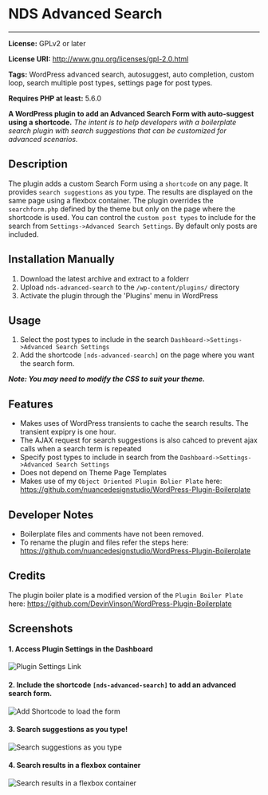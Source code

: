 # NDS Advanced Search
---

**License:** GPLv2 or later

**License URI:** http://www.gnu.org/licenses/gpl-2.0.html

**Tags:** WordPress advanced search, autosuggest, auto completion, custom loop, search multiple post types, settings page for post types.

**Requires PHP at least:** 5.6.0

**A WordPress plugin to add an Advanced Search Form with auto-suggest using a shortcode.**
_The intent is to help developers with a boilerplate search plugin with search suggestions that can be customized for advanced scenarios._

## Description

The plugin adds a custom Search Form using a `shortcode` on any page.
It provides `search suggestions` as you type. The results are displayed on the same page using a flexbox container.
The plugin overrides the `searchform.php` defined by the theme but only on the page where the shortcode is used.
You can control the `custom post types` to include for the search from `Settings->Advanced Search Settings`. By default only posts are included.

## Installation Manually

1. Download the latest archive and extract to a folderr
2. Upload `nds-advanced-search` to the `/wp-content/plugins/` directory
3. Activate the plugin through the 'Plugins' menu in WordPress

## Usage

1. Select the post types to include in the search `Dashboard->Settings->Advanced Search Settings`
2. Add the shortcode `[nds-advanced-search]` on the page where you want the search form.

***Note: You may need to modify the CSS to suit your theme.***

## Features

* Makes uses of WordPress transients to cache the search results. The transient expipry is one hour.
* The AJAX request for search suggestions is also cahced to prevent ajax calls when a search term is repeated
* Specify post types to include in search from the `Dashboard->Settings->Advanced Search Settings`
* Does not depend on Theme Page Templates
* Makes use of my `Object Oriented Plugin Bolier Plate` here: https://github.com/nuancedesignstudio/WordPress-Plugin-Boilerplate

## Developer Notes

* Boilerplate files and comments have not been removed.
* To rename the plugin and files refer the steps here: https://github.com/nuancedesignstudio/WordPress-Plugin-Boilerplate

## Credits

The plugin boiler plate is a modified version of the `Plugin Boiler Plate` here: https://github.com/DevinVinson/WordPress-Plugin-Boilerplate

## Screenshots

#### 1. Access Plugin Settings in the Dashboard
![Plugin Settings Link](http://video-lib.dev/wp-content/uploads/2017/12/nds-advanced-search-settings.png "Access plugin settings in the Dashboard")
#### 2. Include the shortcode `[nds-advanced-search]` to add an advanced search form.
![Add Shortcode to load the form](http://video-lib.dev/wp-content/uploads/2017/12/nds-advanced-search-shortcode.png "Shortcode to load the form")
#### 3. Search suggestions as you type!
![Search suggestions as you type](http://video-lib.dev/wp-content/uploads/2017/12/nds-advanced-search-autosuggest.png "Search suggestions as you type")
#### 4. Search results in a flexbox container
![Search results in a flexbox container](http://video-lib.dev/wp-content/uploads/2017/12/nds-advanced-search-results.png  "Search results in a flexbox container")